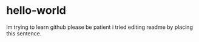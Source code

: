 # hello-world
im trying to learn github please be patient
i tried editing readme by placing this sentence.
